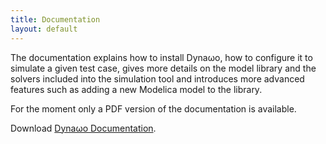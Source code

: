 ```yaml
---
title: Documentation
layout: default
---
```

<!--
    Except where otherwise noted, content in this website is Copyright (c)
    2015-2019, RTE (http://www.rte-france.com) and licensed under a
    CC-BY-4.0 (https://creativecommons.org/licenses/by/4.0/)
    license. All rights reserved.
-->
The documentation explains how to install Dyna&omega;o, how to configure it to simulate a given test case, gives more details on the model library and the solvers included into the simulation tool and introduces more advanced features such as adding a new Modelica model to the library.

For the moment only a PDF version of the documentation is available.

Download [Dyna&omega;o Documentation](https://github.com/dynawo/dynawo/releases/download/v0.1.0/DynawoDocumentation.pdf).
